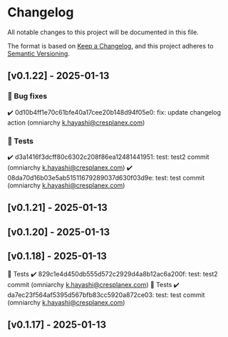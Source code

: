 # Changelog

All notable changes to this project will be documented in this file.

The format is based on [Keep a Changelog](https://keepachangelog.com/en/1.1.0/),
and this project adheres to [Semantic Versioning](https://semver.org/spec/v2.0.0.html).

## [v0.1.22] - 2025-01-13

### 🐞 Bug fixes
✔️ 0d10b4ff1e70c61bfe40a17cee20b148d94f05e0: fix: update changelog action (omniarchy <k.hayashi@cresplanex.com>)

### 🧪 Tests
✔️ d3a1416f3dcff80c6302c208f86ea12481441951: test: test2 commit (omniarchy <k.hayashi@cresplanex.com>)
✔️ 08da70d16b03e5ab51511679289037d630f03d9e: test: test commit (omniarchy <k.hayashi@cresplanex.com>)

## [v0.1.21] - 2025-01-13

## [v0.1.20] - 2025-01-13

## [v0.1.18] - 2025-01-13

🧪 Tests
✔️ 829c1e4d450db555d572c2929d4a8b12ac6a200f: test: test2 commit (omniarchy <k.hayashi@cresplanex.com>)
🧪 Tests
✔️ da7ec23f564af5395d567bfb83cc5920a872ce03: test: test commit (omniarchy <k.hayashi@cresplanex.com>)
## [v0.1.17] - 2025-01-13
